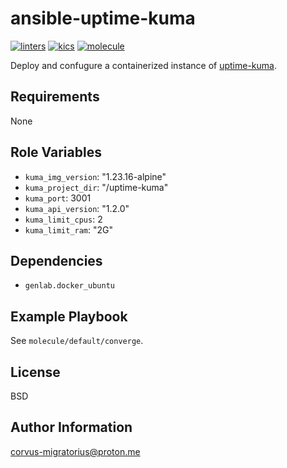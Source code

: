 ansible-uptime-kuma
=========

[![linters](https://github.com/corvus-migratorius/ansible-uptime-kuma/actions/workflows/linters.yaml/badge.svg)](https://github.com/corvus-migratorius/ansible-uptime-kuma/actions/workflows/linters.yaml)
[![kics](https://github.com/corvus-migratorius/ansible-uptime-kuma/actions/workflows/kics.yml/badge.svg)](https://github.com/corvus-migratorius/ansible-uptime-kuma/actions/workflows/kics.yml)
[![molecule](https://github.com/corvus-migratorius/ansible-uptime-kuma/actions/workflows/molecule.yaml/badge.svg)](https://github.com/corvus-migratorius/ansible-uptime-kuma/actions/workflows/molecule.yaml)

Deploy and confugure a containerized instance of [uptime-kuma](https://github.com/louislam/uptime-kuma).

Requirements
------------

None

Role Variables
--------------

- `kuma_img_version`: "1.23.16-alpine"
- `kuma_project_dir`: "/uptime-kuma"
- `kuma_port`: 3001
- `kuma_api_version`: "1.2.0"
- `kuma_limit_cpus`: 2
- `kuma_limit_ram`: "2G"

Dependencies
------------

- `genlab.docker_ubuntu`

Example Playbook
----------------

See `molecule/default/converge`.

License
-------

BSD

Author Information
------------------

corvus-migratorius@proton.me
